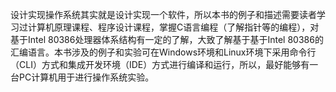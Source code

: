 设计实现操作系统其实就是设计实现一个软件，所以本书的例子和描述需要读者学习过计算机原理课程、程序设计课程，掌握C语言编程（了解指针等的编程），对基于Intel 80386处理器体系结构有一定的了解，大致了解基于基于Intel 80386的汇编语言。本书涉及的例子和实验可在Windows环境和Linux环境下采用命令行（CLI）方式和集成开发环境（IDE）方式进行编译和运行，所以，最好能够有一台PC计算机用于进行操作系统实验。
